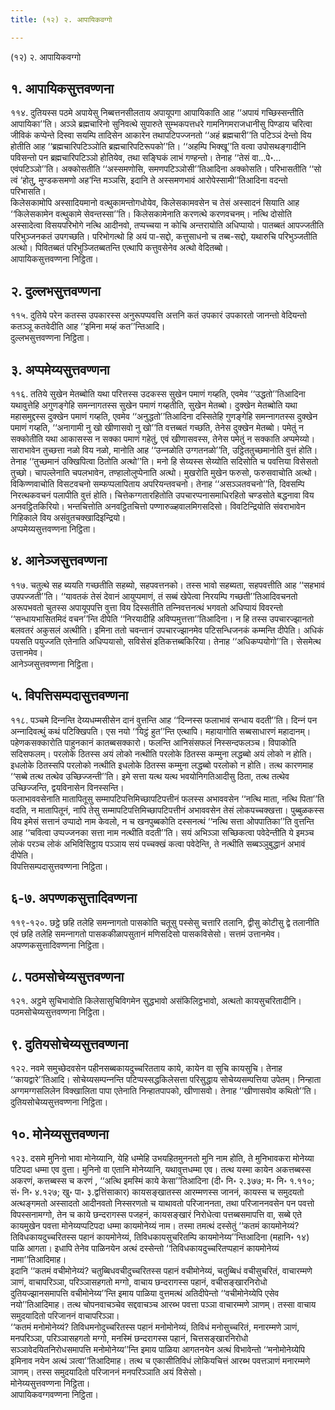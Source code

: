 ```yaml
---
title: (१२) २. आपायिकवग्गो

---
```

(१२) २. आपायिकवग्गो  


## १. आपायिकसुत्तवण्णना

११४. दुतियस्स पठमे अपायेसु निब्बत्तनसीलताय अपायूपगा आपायिकाति आह ‘‘अपायं गच्छिस्सन्तीति आपायिका’’ति। अञ्‍ञे ब्रह्मचारिनो सुनिवत्थे सुपारुते सुम्भकपत्तधरे गामनिगमराजधानीसु पिण्डाय चरित्वा जीविकं कप्पेन्ते दिस्वा सयम्पि तादिसेन आकारेन तथापटिपज्‍जनतो ‘‘अहं ब्रह्मचारी’’ति पटिञ्‍ञं देन्तो विय होतीति आह ‘‘ब्रह्मचारिपटिञ्‍ञोति ब्रह्मचारिपटिरूपको’’ति। ‘‘अहम्पि भिक्खू’’ति वत्वा उपोसथङ्गादीनि पविसन्तो पन ब्रह्मचारिपटिञ्‍ञो होतियेव, तथा सङ्घिकं लाभं गण्हन्तो। तेनाह ‘‘तेसं वा…पे॰… एवंपटिञ्‍ञो’’ति। अक्‍कोसतीति ‘‘अस्समणोसि, समणपटिञ्‍ञोसी’’तिआदिना अक्‍कोसति। परिभासतीति ‘‘सो त्वं ‘होतु, मुण्डकसमणो अह’न्ति मञ्‍ञसि, इदानि ते अस्समणभावं आरोपेस्सामी’’तिआदिना वदन्तो परिभासति।  
किलेसकामोपि अस्सादियमानो वत्थुकामन्तोगधोयेव, किलेसकामवसेन च तेसं अस्सादनं सियाति आह ‘‘किलेसकामेन वत्थुकामे सेवन्तस्सा’’ति। किलेसकामेनाति करणत्थे करणवचनम्। नत्थि दोसोति अस्सादेत्वा विसयपरिभोगे नत्थि आदीनवो, तप्पच्‍चया न कोचि अन्तरायोति अधिप्पायो। पातब्बतं आपज्‍जतीति परिभुञ्‍जनकतं उपगच्छति। परिभोगत्थो हि अयं पा-सद्दो, कत्तुसाधनो च तब्ब-सद्दो, यथारुचि परिभुञ्‍जतीति अत्थो। पिवितब्बतं परिभुञ्‍जितब्बतन्ति एत्थापि कत्तुवसेनेव अत्थो वेदितब्बो।  
आपायिकसुत्तवण्णना निट्ठिता।  


## २. दुल्‍लभसुत्तवण्णना

११५. दुतिये परेन कतस्स उपकारस्स अनुरूपप्पवत्ति अत्तनि कतं उपकारं उपकारतो जानन्तो वेदियन्तो कतञ्‍ञू कतवेदीति आह ‘‘इमिना मय्हं कत’’न्तिआदि।  
दुल्‍लभसुत्तवण्णना निट्ठिता।  


## ३. अप्पमेय्यसुत्तवण्णना

११६. ततिये सुखेन मेतब्बोति यथा परित्तस्स उदकस्स सुखेन पमाणं गय्हति, एवमेव ‘‘उद्धतो’’तिआदिना यथावुत्तेहि अगुणङ्गेहि समन्‍नागतस्स सुखेन पमाणं गय्हतीति, सुखेन मेतब्बो। दुक्खेन मेतब्बोति यथा महासमुद्दस्स दुक्खेन पमाणं गय्हति, एवमेव ‘‘अनुद्धतो’’तिआदिना दस्सितेहि गुणङ्गेहि समन्‍नागतस्स दुक्खेन पमाणं गय्हति, ‘‘अनागामी नु खो खीणासवो नु खो’’ति वत्तब्बतं गच्छति, तेनेस दुक्खेन मेतब्बो। पमेतुं न सक्‍कोतीति यथा आकासस्स न सक्‍का पमाणं गहेतुं, एवं खीणासवस्स, तेनेस पमेतुं न सक्‍काति अप्पमेय्यो।  
साराभावेन तुच्छत्ता नळो विय नळो, मानोति आह ‘‘उन्‍नळोति उग्गतनळो’’ति, उट्ठिततुच्छमानोति वुत्तं होति। तेनाह ‘‘तुच्छमानं उक्खिपित्वा ठितोति अत्थो’’ति। मनो हि सेय्यस्स सेय्योति सदिसोति च पवत्तिया विसेसतो तुच्छो। चापल्‍लेनाति चपलभावेन, तण्हालोलुप्पेनाति अत्थो। मुखरोति मुखेन फरुसो, फरुसवाचोति अत्थो। विकिण्णवाचोति विसटवचनो सम्फप्पलापिताय अपरियन्तवचनो। तेनाह ‘‘असञ्‍ञतवचनो’’ति, दिवसम्पि निरत्थकवचनं पलापीति वुत्तं होति। चित्तेकग्गतारहितोति उपचारप्पनासमाधिरहितो चण्डसोते बद्धनावा विय अनवट्ठितकिरियो। भन्तचित्तोति अनवट्ठितचित्तो पण्णारुळ्हवालमिगसदिसो। विवटिन्द्रियोति संवराभावेन गिहिकाले विय असंवुतचक्खादिइन्द्रियो।  
अप्पमेय्यसुत्तवण्णना निट्ठिता।  


## ४. आनेञ्‍जसुत्तवण्णना

११७. चतुत्थे सह ब्ययति गच्छतीति सहब्यो, सहपवत्तनको। तस्स भावो सहब्यता, सहपवत्तीति आह ‘‘सहभावं उपपज्‍जती’’ति। ‘‘यावतकं तेसं देवानं आयुप्पमाणं, तं सब्बं खेपेत्वा निरयम्पि गच्छती’’तिआदिवचनतो अरूपभवतो चुतस्स अपायूपपत्ति वुत्ता विय दिस्सतीति तन्‍निवत्तनत्थं भगवतो अधिप्पायं विवरन्तो ‘‘सन्धायभासितमिदं वचन’’न्ति दीपेति ‘‘निरयादीहि अविप्पमुत्तत्ता’’तिआदिना। न हि तस्स उपचारज्झानतो बलवतरं अकुसलं अत्थीति। इमिना ततो चवन्तानं उपचारज्झानमेव पटिसन्धिजनकं कम्मन्ति दीपेति। अधिकं पयसति पयुज्‍जति एतेनाति अधिप्पयासो, सविसेसं इतिकत्तब्बकिरिया। तेनाह ‘‘अधिकप्पयोगो’’ति। सेसमेत्थ उत्तानमेव।  
आनेञ्‍जसुत्तवण्णना निट्ठिता।  


## ५. विपत्तिसम्पदासुत्तवण्णना

११८. पञ्‍चमे दिन्‍नन्ति देय्यधम्मसीसेन दानं वुत्तन्ति आह ‘‘दिन्‍नस्स फलाभावं सन्धाय वदती’’ति। दिन्‍नं पन अन्‍नादिवत्थुं कथं पटिक्खिपति। एस नयो ‘‘यिट्ठं हुत’’न्ति एत्थापि। महायागोति सब्बसाधारणं महादानम्। पहेणकसक्‍कारोति पाहुनकानं कातब्बसक्‍कारो। फलन्ति आनिसंसफलं निस्सन्दफलञ्‍च। विपाकोति सदिसफलम्। परलोके ठितस्स अयं लोको नत्थीति परलोके ठितस्स कम्मुना लद्धब्बो अयं लोको न होति। इधलोके ठितस्सपि परलोको नत्थीति इधलोके ठितस्स कम्मुना लद्धब्बो परलोको न होति। तत्थ कारणमाह ‘‘सब्बे तत्थ तत्थेव उच्छिज्‍जन्ती’’ति। इमे सत्ता यत्थ यत्थ भवयोनिगतिआदीसु ठिता, तत्थ तत्थेव उच्छिज्‍जन्ति, द्वयविनासेन विनस्सन्ति।  
फलाभाववसेनाति मातापितूसु सम्मापटिपत्तिमिच्छापटिपत्तीनं फलस्स अभाववसेन ‘‘नत्थि माता, नत्थि पिता’’ति वदति, न मातापितूनं, नापि तेसु सम्मापटिपत्तिमिच्छापटिपत्तीनं अभाववसेन तेसं लोकपच्‍चक्खत्ता। पुब्बुळकस्स विय इमेसं सत्तानं उप्पादो नाम केवलो, न च खनपुब्बकोति दस्सनत्थं ‘‘नत्थि सत्ता ओपपातिका’’ति वुत्तन्ति आह ‘‘चवित्वा उप्पज्‍जनका सत्ता नाम नत्थीति वदती’’ति। सयं अभिञ्‍ञा सच्छिकत्वा पवेदेन्तीति ये इमञ्‍च लोकं परञ्‍च लोकं अभिविसिट्ठाय पञ्‍ञाय सयं पच्‍चक्खं कत्वा पवेदेन्ति, ते नत्थीति सब्बञ्‍ञुबुद्धानं अभावं दीपेति।  
विपत्तिसम्पदासुत्तवण्णना निट्ठिता।  


## ६-७. अपण्णकसुत्तादिवण्णना

११९-१२०. छट्ठे छहि तलेहि समन्‍नागतो पासकोति चतूसु पस्सेसु चत्तारि तलानि, द्वीसु कोटीसु द्वे तलानीति एवं छहि तलेहि समन्‍नागतो पासककीळापसुतानं मणिसदिसो पासकविसेसो। सत्तमं उत्तानमेव।  
अपण्णकसुत्तादिवण्णना निट्ठिता।  


## ८. पठमसोचेय्यसुत्तवण्णना

१२१. अट्ठमे सुचिभावोति किलेसासुचिविगमेन सुद्धभावो असंकिलिट्ठभावो, अत्थतो कायसुचरितादीनि।  
पठमसोचेय्यसुत्तवण्णना निट्ठिता।  


## ९. दुतियसोचेय्यसुत्तवण्णना

१२२. नवमे समुच्छेदवसेन पहीनसब्बकायदुच्‍चरितताय काये, कायेन वा सुचि कायसुचि। तेनाह ‘‘कायद्वारे’’तिआदि। सोचेय्यसम्पन्‍नन्ति पटिप्पस्सद्धकिलेसत्ता परिसुद्धाय सोचेय्यसम्पत्तिया उपेतम्। निन्हाता अग्गमग्गसलिलेन विक्खालिता पापा एतेनाति निन्हातपापको, खीणासवो। तेनाह ‘‘खीणासवोव कथितो’’ति।  
दुतियसोचेय्यसुत्तवण्णना निट्ठिता।  


## १०. मोनेय्यसुत्तवण्णना

१२३. दसमे मुनिनो भावा मोनेय्यानि, येहि धम्मेहि उभयहितमुननतो मुनि नाम होति, ते मुनिभावकरा मोनेय्या पटिपदा धम्मा एव वुत्ता। मुनिनो वा एतानि मोनेय्यानि, यथावुत्तधम्मा एव। तत्थ यस्मा कायेन अकत्तब्बस्स अकरणं, कत्तब्बस्स च करणं , ‘‘अत्थि इमस्मिं काये केसा’’तिआदिना (दी॰ नि॰ २.३७७; म॰ नि॰ १.११०; सं॰ नि॰ ४.१२७; खु॰ पा॰ ३.द्वत्तिंसाकार) कायसङ्खातस्स आरम्मणस्स जाननं, कायस्स च समुदयतो अत्थङ्गमतो अस्सादतो आदीनवतो निस्सरणतो च याथावतो परिजाननता, तथा परिजाननवसेन पन पवत्तो विपस्सनामग्गो, तेन च काये छन्दरागस्स पजहनं, कायसङ्खारं निरोधेत्वा पत्तब्बसमापत्ति वा, सब्बे एते कायमुखेन पवत्ता मोनेय्यप्पटिपदा धम्मा कायमोनेय्यं नाम। तस्मा तमत्थं दस्सेतुं ‘‘कतमं कायमोनेय्यं? तिविधकायदुच्‍चरितस्स पहानं कायमोनेय्यं, तिविधकायसुचरितम्पि कायमोनेय्य’’न्तिआदिना (महानि॰ १४) पाळि आगता। इधापि तेनेव पाळिनयेन अत्थं दस्सेन्तो ‘‘तिविधकायदुच्‍चरितप्पहानं कायमोनेय्यं नामा’’तिआदिमाह।  
इदानि ‘‘कतमं वचीमोनेय्यं? चतुब्बिधवचीदुच्‍चरितस्स पहानं वचीमोनेय्यं, चतुब्बिधं वचीसुचरितं, वाचारम्मणे ञाणं, वाचापरिञ्‍ञा, परिञ्‍ञासहगतो मग्गो, वाचाय छन्दरागस्स पहानं, वचीसङ्खारनिरोधो दुतियज्झानसमापत्ति वचीमोनेय्य’’न्ति इमाय पाळिया वुत्तमत्थं अतिदीपेन्तो ‘‘वचीमोनेय्येपि एसेव नयो’’तिआदिमाह। तत्थ चोपनवाचञ्‍चेव सद्दवाचञ्‍च आरब्भ पवत्ता पञ्‍ञा वाचारम्मणे ञाणम्। तस्सा वाचाय समुदयादितो परिजाननं वाचापरिञ्‍ञा।  
‘‘कतमं मनोमोनेय्यं? तिविधमनोदुच्‍चरितस्स पहानं मनोमोनेय्यं, तिविधं मनोसुच्‍चरितं, मनारम्मणे ञाणं, मनपरिञ्‍ञा, परिञ्‍ञासहगतो मग्गो, मनस्मिं छन्दरागस्स पहानं, चित्तसङ्खारनिरोधो सञ्‍ञावेदयितनिरोधसमापत्ति मनोमोनेय्य’’न्ति इमाय पाळिया आगतनयेन अत्थं विभावेन्तो ‘‘मनोमोनेय्येपि इमिनाव नयेन अत्थं ञत्वा’’तिआदिमाह। तत्थ च एकासीतिविधं लोकियचित्तं आरब्भ पवत्तञाणं मनारम्मणे ञाणम्। तस्स समुदयादितो परिजाननं मनपरिञ्‍ञाति अयं विसेसो।  
मोनेय्यसुत्तवण्णना निट्ठिता।  
आपायिकवग्गवण्णना निट्ठिता।  